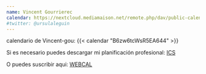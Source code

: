 ```yaml
---
name: Vincent Gourrierec
calendar: https://nextcloud.mediamaison.net/remote.php/dav/public-calendars/B6zw6tcWsR5EA644?export
#twitter: @ursulaleguin
---
```


calendario de Vincent-gou: {{< calendar "B6zw6tcWsR5EA644" >}}

Si es necesario puedes descargar mi planificación profesional:
[ICS](https://nextcloud.mediamaison.net/remote.php/dav/public-calendars/B6zw6tcWsR5EA644?export)

O puedes suscribir aqui:
[WEBCAL](webcal://nextcloud.mediamaison.net/remote.php/dav/public-calendars/6twBojdEb7NKrNKK?export)
